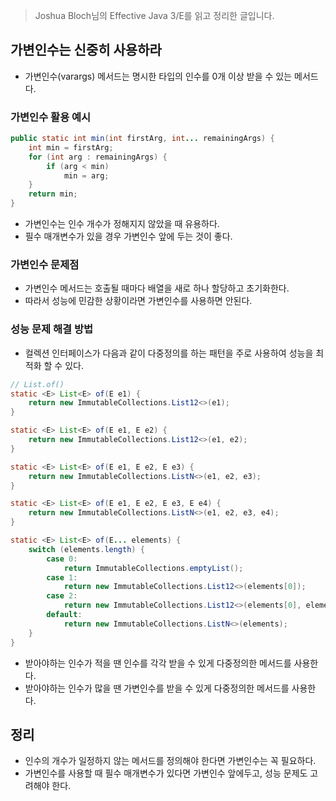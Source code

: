 > Joshua Bloch님의 Effective Java 3/E를 읽고 정리한 글입니다.
> 

## 가변인수는 신중히 사용하라

- 가변인수(varargs) 메서드는 명시한 타입의 인수를 0개 이상 받을 수 있는 메서드다.

### 가변인수 활용 예시

```java
public static int min(int firstArg, int... remainingArgs) {
    int min = firstArg;
    for (int arg : remainingArgs) {
        if (arg < min)
            min = arg;
    }
    return min;
}
```

- 가변인수는 인수 개수가 정해지지 않았을 때 유용하다.
- 필수 매개변수가 있을 경우 가변인수 앞에 두는 것이 좋다.

### 가변인수 문제점

- 가변인수 메서드는 호출될 때마다 배열을 새로 하나 할당하고 초기화한다.
- 따라서 성능에 민감한 상황이라면 가변인수를 사용하면 안된다.

### 성능 문제 해결 방법

- 컬렉션 인터페이스가 다음과 같이 다중정의를 하는 패턴을 주로 사용하여 성능을 최적화 할 수 있다.

```java
// List.of()
static <E> List<E> of(E e1) {
    return new ImmutableCollections.List12<>(e1);
}

static <E> List<E> of(E e1, E e2) {
    return new ImmutableCollections.List12<>(e1, e2);
}

static <E> List<E> of(E e1, E e2, E e3) {
    return new ImmutableCollections.ListN<>(e1, e2, e3);
}

static <E> List<E> of(E e1, E e2, E e3, E e4) {
    return new ImmutableCollections.ListN<>(e1, e2, e3, e4);
}

static <E> List<E> of(E... elements) {
    switch (elements.length) {
        case 0:
            return ImmutableCollections.emptyList();
        case 1:
            return new ImmutableCollections.List12<>(elements[0]);
        case 2:
            return new ImmutableCollections.List12<>(elements[0], elements[1]);
        default:
            return new ImmutableCollections.ListN<>(elements);
    }
}
```

- 받아야하는 인수가 적을 땐 인수를 각각 받을 수 있게 다중정의한 메서드를 사용한다.
- 받아야하는 인수가 많을 땐 가변인수를 받을 수 있게 다중정의한 메서드를 사용한다.

## 정리

- 인수의 개수가 일정하지 않는 메서드를 정의해야 한다면 가변인수는 꼭 필요하다.
- 가변인수를 사용할 때 필수 매개변수가 있다면 가변인수 앞에두고, 성능 문제도 고려해야 한다.